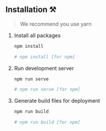 
## Installation ⚒️

> We recommend you use yarn

1. Install all packages

   ```bash
   npm install

   # npm install [for npm]
   ```

2. Run development server

   ```bash
   npm run serve

   # npm run serve [for npm]
   ```

3. Generate build files for deployment

   ```bash
   npm run build

   # npm run build [for npm]
   ```
